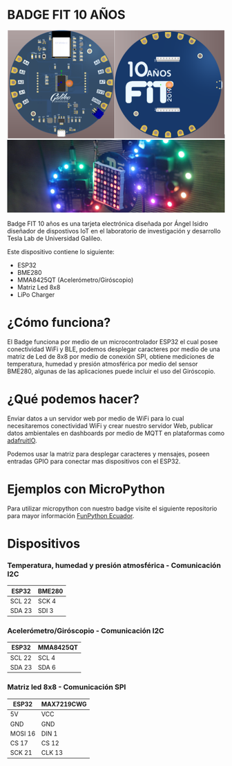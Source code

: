 # BADGE FIT 10 AÑOS

![](/img/badge.PNG)
![](/img/badge2.jpeg)

Badge FIT 10 años es una tarjeta electrónica diseñada por Ángel Isidro diseñador de dispostivos IoT en el laboratorio de investigación y desarrollo Tesla Lab de Universidad Galileo.

Este dispositivo contiene lo siguiente:
- ESP32
- BME280
- MMA8425QT (Acelerómetro/Giróscopio)
- Matriz Led 8x8
- LiPo Charger

# ¿Cómo funciona?

El Badge funciona por medio de un microcontrolador ESP32 el cual posee conectividad WiFi y BLE, podemos desplegar caracteres por medio de una matriz de Led de 8x8 por medio de conexión SPI, obtiene mediciones de temperatura, humedad y presión atmosférica por medio del sensor BME280, algunas de las aplicaciones puede incluir el uso del Giróscopio.

# ¿Qué podemos hacer?

Enviar datos a un servidor web por medio de WiFi para lo cual necesitaremos conectividad WiFi y crear nuestro servidor Web, publicar datos ambientales en dashboards por medio de MQTT en plataformas como [adafruitIO][adafruit_io].

[adafruit_io]: https://io.adafruit.com
Podemos usar la matriz para desplegar caracteres y mensajes, poseen entradas GPIO para conectar mas dispositivos con el ESP32. 

# Ejemplos con MicroPython 

Para utilizar micropython con nuestro badge visite el siguiente repositorio para mayor información  [FunPython Ecuador][FPE].

[FPE]: https://github.com/FunPythonEC/FIT_Guatemala_2019-SMART_BADGE

# Dispositivos 


### Temperatura, humedad y presión atmosférica - Comunicación I2C
ESP32 | BME280
--- | ---
SCL 22 | SCK 4
SDA 23 | SDI 3

### Acelerómetro/Giróscopio - Comunicación I2C
ESP32 | MMA8425QT
--- | ---
SCL 22 | SCL 4
SDA 23 | SDA 6

### Matriz led 8x8 - Comunicación SPI
ESP32 | MAX7219CWG
--- | ---
5V | VCC 
GND | GND
MOSI 16 | DIN 1
CS 17 | CS 12
SCK 21 | CLK 13
